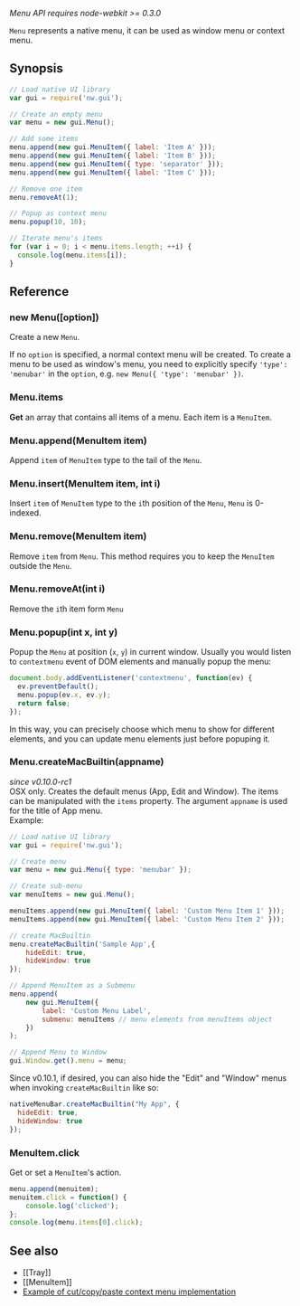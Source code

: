 _Menu API requires node-webkit >= 0.3.0_

`Menu` represents a native menu, it can be used as window menu or context menu.

## Synopsis

```javascript
// Load native UI library
var gui = require('nw.gui');

// Create an empty menu
var menu = new gui.Menu();

// Add some items
menu.append(new gui.MenuItem({ label: 'Item A' }));
menu.append(new gui.MenuItem({ label: 'Item B' }));
menu.append(new gui.MenuItem({ type: 'separator' }));
menu.append(new gui.MenuItem({ label: 'Item C' }));

// Remove one item
menu.removeAt(1);

// Popup as context menu
menu.popup(10, 10);

// Iterate menu's items
for (var i = 0; i < menu.items.length; ++i) {
  console.log(menu.items[i]);
}
```

## Reference

### new Menu([option])

Create a new `Menu`.

If no `option` is specified, a normal context menu will be created. To create a menu to be used as window's menu, you need to explicitly specify `'type': 'menubar'` in the `option`, e.g. `new Menu({ 'type': 'menubar' })`.

### Menu.items
**Get** an array that contains all items of a menu. Each item is a `MenuItem`.

### Menu.append(MenuItem item)

Append `item` of `MenuItem` type to the tail of the `Menu`.

### Menu.insert(MenuItem item, int i)

Insert `item` of `MenuItem` type to the `i`th position of the `Menu`, `Menu` is 0-indexed.

### Menu.remove(MenuItem item)

Remove `item` from `Menu`. This method requires you to keep the `MenuItem` outside the `Menu`.

### Menu.removeAt(int i)

Remove the `i`th item form `Menu`

### Menu.popup(int x, int y)

Popup the `Menu` at position (`x`, `y`) in current window. Usually you would listen to `contextmenu` event of DOM elements and manually popup the menu:

```javascript
document.body.addEventListener('contextmenu', function(ev) { 
  ev.preventDefault();
  menu.popup(ev.x, ev.y);
  return false;
});
```

In this way, you can precisely choose which menu to show for different elements, and you can update menu elements just before popuping it.

### Menu.createMacBuiltin(appname)
_since v0.10.0-rc1_  
OSX only. Creates the default menus (App, Edit and Window). The items can be manipulated with the `items` property. The argument `appname` is used for the title of App menu.  
Example:
```js
// Load native UI library
var gui = require('nw.gui');

// Create menu
var menu = new gui.Menu({ type: 'menubar' });

// Create sub-menu
var menuItems = new gui.Menu();

menuItems.append(new gui.MenuItem({ label: 'Custom Menu Item 1' }));
menuItems.append(new gui.MenuItem({ label: 'Custom Menu Item 2' }));

// create MacBuiltin
menu.createMacBuiltin('Sample App',{
	hideEdit: true,
  	hideWindow: true
});

// Append MenuItem as a Submenu
menu.append(
    new gui.MenuItem({
        label: 'Custom Menu Label',
        submenu: menuItems // menu elements from menuItems object
    })
);

// Append Menu to Window
gui.Window.get().menu = menu;
```
Since v0.10.1, if desired, you can also hide the "Edit" and "Window" menus when invoking `createMacBuiltin` like so:
```js
nativeMenuBar.createMacBuiltin("My App", {
  hideEdit: true,
  hideWindow: true
});
```

### MenuItem.click

Get or set a `MenuItem`'s action.

```javascript
menu.append(menuitem);
menuitem.click = function() { 
    console.log('clicked');
};
console.log(menu.items[0].click);
```


## See also

* [[Tray]]
* [[MenuItem]]
* [Example of cut/copy/paste context menu implementation](https://github.com/b1rdex/nw-contextmenu)